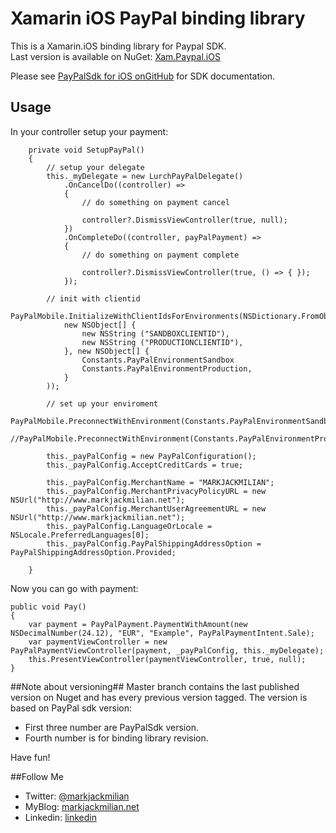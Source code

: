 # Xamarin iOS PayPal binding library

This is a Xamarin.iOS binding library for Paypal SDK.   
Last version is available on NuGet: [Xam.Paypal.iOS](https://www.nuget.org/packages/Xam.PayPal.iOS/)

Please see [PayPalSdk for iOS onGitHub](https://github.com/paypal/PayPal-iOS-SDK) for SDK documentation.


## Usage

 In your controller setup your payment:

		private void SetupPayPal()
		{
			// setup your delegate
			this._myDelegate = new LurchPayPalDelegate()
				.OnCancelDo((controller) =>
				{
					// do something on payment cancel

					controller?.DismissViewController(true, null);
				})
				.OnCompleteDo((controller, payPalPayment) =>
				{
					// do something on payment complete

					controller?.DismissViewController(true, () => { });
				});

			// init with clientid
			PayPalMobile.InitializeWithClientIdsForEnvironments(NSDictionary.FromObjectsAndKeys(
				new NSObject[] {
					new NSString ("SANDBOXCLIENTID"),
					new NSString ("PRODUCTIONCLIENTID"),
				}, new NSObject[] {
					Constants.PayPalEnvironmentSandbox
					Constants.PayPalEnvironmentProduction,
				}
			));

			// set up your enviroment
			PayPalMobile.PreconnectWithEnvironment(Constants.PayPalEnvironmentSandbox.ToString());
			//PayPalMobile.PreconnectWithEnvironment(Constants.PayPalEnvironmentProduction.ToString());

			this._payPalConfig = new PayPalConfiguration();
			this._payPalConfig.AcceptCreditCards = true;

			this._payPalConfig.MerchantName = "MARKJACKMILIAN";
			this._payPalConfig.MerchantPrivacyPolicyURL = new NSUrl("http://www.markjackmilian.net");
			this._payPalConfig.MerchantUserAgreementURL = new NSUrl("http://www.markjackmilian.net");
			this._payPalConfig.LanguageOrLocale = NSLocale.PreferredLanguages[0];
			this._payPalConfig.PayPalShippingAddressOption = PayPalShippingAddressOption.Provided;

		}

Now you can go with payment:

	public void Pay()
	{
	    var payment = PayPalPayment.PaymentWithAmount(new NSDecimalNumber(24.12), "EUR", "Example", PayPalPaymentIntent.Sale);
	    var paymentViewController = new PayPalPaymentViewController(payment, _payPalConfig, this._myDelegate);
	    this.PresentViewController(paymentViewController, true, null);
	}



##Note about versioning##
Master branch contains the last published version on Nuget and has every previous version tagged.
The version is based on PayPal sdk version:

 - First three number are PayPalSdk version.
 - Fourth number is for binding library revision.

 

Have fun!

##Follow Me

 - Twitter: [@markjackmilian](https://twitter.com/markjackmilian)
 - MyBlog: [markjackmilian.net](http://markjackmilian.net/blog)
 - Linkedin: [linkedin](https://www.linkedin.com/in/marco-giacomo-milani)